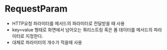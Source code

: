 # RequestParam
 - HTTP요청 파라미터를 메서드의 파라미터로 전달받을 때 사용
 - key=value 형태로 화면에서 넘어오는 쿼리스트링 혹은 폼 데이터를 메서드의 파라미터로 지정한다.
 - 대체로 파라미터의 개수가 적을때 사용